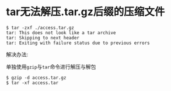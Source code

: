# tar无法解压.tar.gz后缀的压缩文件

```
$ tar -zxf ./access.tar.gz 
tar: This does not look like a tar archive
tar: Skipping to next header
tar: Exiting with failure status due to previous errors
```

解决办法: 

单独使用`gzip`与`tar`命令进行解压与解包

```
$ gzip -d access.tar.gz
$ tar -xf access.tar
```
